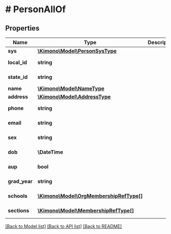 # # PersonAllOf

## Properties

Name | Type | Description | Notes
------------ | ------------- | ------------- | -------------
**sys** | [**\Kimono\Model\PersonSysType**](PersonSysType.md) |  |
**local_id** | **string** |  | [optional] [readonly]
**state_id** | **string** |  | [optional] [readonly]
**name** | [**\Kimono\Model\NameType**](NameType.md) |  | [optional]
**address** | [**\Kimono\Model\AddressType**](AddressType.md) |  | [optional]
**phone** | **string** |  | [optional] [readonly]
**email** | **string** |  | [optional] [readonly]
**sex** | **string** |  | [optional] [readonly]
**dob** | **\DateTime** |  | [optional] [readonly]
**aup** | **bool** |  | [optional] [readonly]
**grad_year** | **string** |  | [optional] [readonly]
**schools** | [**\Kimono\Model\OrgMembershipRefType[]**](OrgMembershipRefType.md) |  | [optional] [readonly]
**sections** | [**\Kimono\Model\MembershipRefType[]**](MembershipRefType.md) |  | [optional] [readonly]

[[Back to Model list]](../../README.md#models) [[Back to API list]](../../README.md#endpoints) [[Back to README]](../../README.md)
